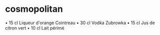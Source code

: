 # cosmopolitan
•	15 cl Liqueur d'orange Cointreau
•	30 cl Vodka Zubrowka
•	15 cl Jus de citron vert
•	10 cl Lait périmé 
